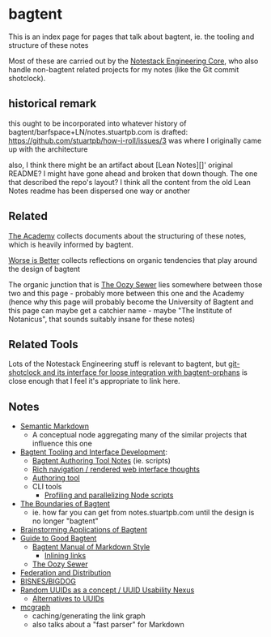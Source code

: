 # bagtent

This is an index page for pages that talk about bagtent, ie. the tooling and structure of these notes

Most of these are carried out by the [Notestack Engineering Core](30ec2e6e-47d0-496a-a523-0732b35aea8a.md), who also handle non-bagtent related projects for my notes (like the Git commit shotclock).

## historical remark

this ought to be incorporated into whatever history of bagtent/barfspace+LN/notes.stuartpb.com is drafted: https://github.com/stuartpb/how-i-roll/issues/3 was where I originally came up with the architecture

also, I think there might be an artifact about [Lean Notes][]' original README? I might have gone ahead and broken that down though. The one that described the repo's layout? I think all the content from the old Lean Notes readme has been dispersed one way or another

## Related

[The Academy](a8c1b237-886b-4169-88ff-9e52bc1dbcf2.md) collects documents about the structuring of these notes, which is heavily informed by bagtent.

[Worse is Better](8d87892e-c2dd-4be5-998e-0e0908a1e99b.md) collects reflections on organic tendencies that play around the design of bagtent

The organic junction that is [The Oozy Sewer](379558c6-0383-4726-9cdb-9e5a89784dfa.md) lies somewhere between those two and this page - probably more between this one and the Academy (hence why this page will probably become the University of Bagtent and this page can maybe get a catchier name - maybe "The Institute of Notanicus", that sounds suitably insane for these notes)

## Related Tools

Lots of the Notestack Engineering stuff is relevant to bagtent, but [git-shotclock and its interface for loose integration with bagtent-orphans](df25aada-7f8c-420c-97bc-51366556b6be.md) is close enough that I feel it's appropriate to link here.

## Notes

- [Semantic Markdown](60205bb0-13ba-4730-a571-5b884a001314.md)
  - A conceptual node aggregating many of the similar projects that influence this one
- [Bagtent Tooling and Interface Development](b7c9b553-a923-41aa-9772-de2056570656.md):
  - [Bagtent Authoring Tool Notes](e1c84681-d395-4533-81c1-233f5bb5bbe3.md) (ie. scripts)
  - [Rich navigation / rendered web interface thoughts](bf03649f-7721-4d95-af2e-bfe803bf996a.md)
  - [Authoring tool](08857d94-59d2-46db-a1a3-dd6ea5d55cf0.md)
  - CLI tools
    - [Profiling and parallelizing Node scripts](39a6a7d4-c75e-475d-af2f-282fb7205a99.md)
- [The Boundaries of Bagtent](aefd82d8-74cf-496d-90e7-97f2303dbac0.md)
  - ie. how far you can get from notes.stuartpb.com until the design is no longer "bagtent"
- [Brainstorming Applications of Bagtent](454625ee-8b12-42b9-a05c-b2d533f08fcf.md)
- [Guide to Good Bagtent](2015dc83-db74-4f1f-a089-d07c3bd38dc1.md)
  - [Bagtent Manual of Markdown Style](70fa4c0d-914b-4e59-9a26-e1b3c99573e6.md)
    - [Inlining links](a4e46084-4a99-4eee-a40a-794ddcdbf1d8.md)
  - [The Oozy Sewer](379558c6-0383-4726-9cdb-9e5a89784dfa.md)
- [Federation and Distribution](abf92e6b-7ba0-41f3-b13a-63ec77133cf3.md)
- [BISNES/BIGDOG](bfdafa43-6389-46c1-a308-8e6cc68bf0a3.md)
- [Random UUIDs as a concept / UUID Usability Nexus](25d7f993-c280-4075-87cb-535c51102b26.md)
  - [Alternatives to UUIDs](6120589f-57ac-4512-8835-cabef39ec4f2.md)
- [mcgraph](7048da8c-32dd-47a9-a140-ec8959b2dd73.md)
  - caching/generating the link graph
  - also talks about a "fast parser" for Markdown

